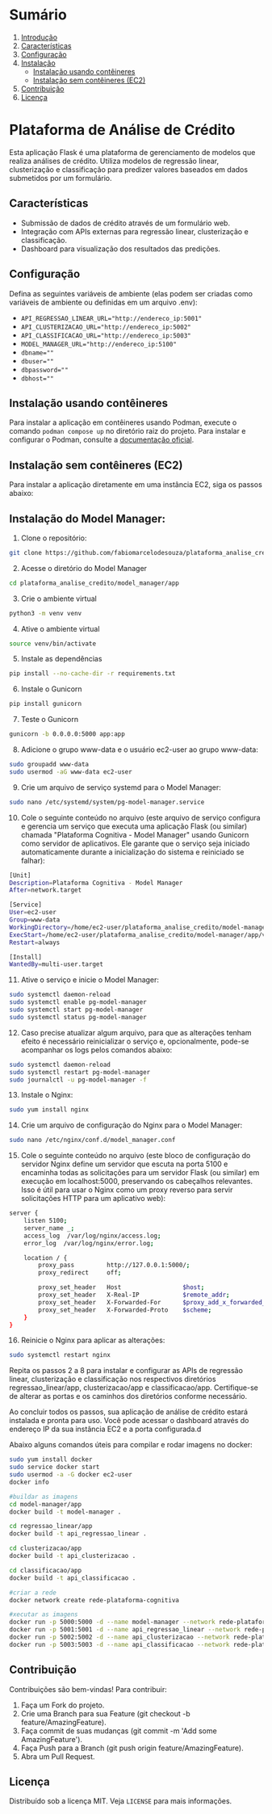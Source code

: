 # Sumário

1. [Introdução](#Plataforma-de-Análise-de-Crédito)
2. [Características](#características)
3. [Configuração](#configuração)
4. [Instalação](#instalação)
    - [Instalação usando contêineres](#instalação-usando-contêineres)
    - [Instalação sem contêineres (EC2)](#instalação-sem-contêineres-ec2)
5. [Contribuição](#contribuição)
6. [Licença](#licença)

# Plataforma de Análise de Crédito

Esta aplicação Flask é uma plataforma de gerenciamento de modelos que realiza análises de crédito. Utiliza modelos de regressão linear, clusterização e classificação para predizer valores baseados em dados submetidos por um formulário.

## Características

- Submissão de dados de crédito através de um formulário web.
- Integração com APIs externas para regressão linear, clusterização e classificação.
- Dashboard para visualização dos resultados das predições.

## Configuração

Defina as seguintes variáveis de ambiente (elas podem ser criadas como variáveis de ambiente ou definidas em um arquivo .env):

- `API_REGRESSAO_LINEAR_URL="http://endereco_ip:5001"`
- `API_CLUSTERIZACAO_URL="http://endereco_ip:5002"`
- `API_CLASSIFICACAO_URL="http://endereco_ip:5003"`
- `MODEL_MANAGER_URL="http://endereco_ip:5100"`
- `dbname=""`
- `dbuser=""`
- `dbpassword=""`
- `dbhost=""`

## Instalação usando contêineres

Para instalar a aplicação em contêineres usando Podman, execute o comando `podman compose up` no diretório raiz do projeto. Para instalar e configurar o Podman, consulte a [documentação oficial](https://podman.io/docs/installation).

## Instalação sem contêineres (EC2)

Para instalar a aplicação diretamente em uma instância EC2, siga os passos abaixo:

## Instalação do Model Manager:
1. Clone o repositório:
```bash
git clone https://github.com/fabiomarcelodesouza/plataforma_analise_credito
```

2. Acesse o diretório do Model Manager
```bash
cd plataforma_analise_credito/model_manager/app
```

3. Crie o ambiente virtual
```bash
python3 -m venv venv
```

4. Ative o ambiente virtual
```bash
source venv/bin/activate
```

5. Instale as dependências
```bash
pip install --no-cache-dir -r requirements.txt
```

6. Instale o Gunicorn
```bash
pip install gunicorn
```

7. Teste o Gunicorn
```bash
gunicorn -b 0.0.0.0:5000 app:app
```

8. Adicione o grupo www-data e o usuário ec2-user ao grupo www-data:
```bash
sudo groupadd www-data
sudo usermod -aG www-data ec2-user
```

9. Crie um arquivo de serviço systemd para o Model Manager:
```bash
sudo nano /etc/systemd/system/pg-model-manager.service
```

10. Cole o seguinte conteúdo no arquivo (este arquivo de serviço configura e gerencia um serviço que executa uma aplicação Flask (ou similar) chamada "Plataforma Cognitiva - Model Manager" usando Gunicorn como servidor de aplicativos. Ele garante que o serviço seja iniciado automaticamente durante a inicialização do sistema e reiniciado se falhar):
```bash
[Unit]
Description=Plataforma Cognitiva - Model Manager
After=network.target

[Service]
User=ec2-user
Group=www-data
WorkingDirectory=/home/ec2-user/plataforma_analise_credito/model-manager/app
ExecStart=/home/ec2-user/plataforma_analise_credito/model-manager/app/venv/bin/gunicorn -b localhost:5000 app:app
Restart=always

[Install]
WantedBy=multi-user.target
```

11. Ative o serviço e inicie o Model Manager:
```bash
sudo systemctl daemon-reload
sudo systemctl enable pg-model-manager
sudo systemctl start pg-model-manager
sudo systemctl status pg-model-manager
```

12. Caso precise atualizar algum arquivo, para que as alterações tenham efeito é necessário reinicializar o serviço e, opcionalmente, pode-se acompanhar os logs pelos comandos abaixo:
```bash
sudo systemctl daemon-reload
sudo systemctl restart pg-model-manager
sudo journalctl -u pg-model-manager -f
```

13. Instale o Nginx:
```bash
sudo yum install nginx
```

14. Crie um arquivo de configuração do Nginx para o Model Manager:
```bash
sudo nano /etc/nginx/conf.d/model_manager.conf
```

15. Cole o seguinte conteúdo no arquivo (este bloco de configuração do servidor Nginx define um servidor que escuta na porta 5100 e encaminha todas as solicitações para um servidor Flask (ou similar) em execução em localhost:5000, preservando os cabeçalhos relevantes. Isso é útil para usar o Nginx como um proxy reverso para servir solicitações HTTP para um aplicativo web):
```bash
server {
    listen 5100;
    server_name _;
    access_log  /var/log/nginx/access.log;
    error_log  /var/log/nginx/error.log;

    location / {
        proxy_pass         http://127.0.0.1:5000/;
        proxy_redirect     off;

        proxy_set_header   Host                 $host;
        proxy_set_header   X-Real-IP            $remote_addr;
        proxy_set_header   X-Forwarded-For      $proxy_add_x_forwarded_for;
        proxy_set_header   X-Forwarded-Proto    $scheme;
    }
}
```

16. Reinicie o Nginx para aplicar as alterações:
```bash
sudo systemctl restart nginx
```

Repita os passos 2 a 8 para instalar e configurar as APIs de regressão linear, clusterização e classificação nos respectivos diretórios regressao_linear/app, clusterizacao/app e classificacao/app. Certifique-se de alterar as portas e os caminhos dos diretórios conforme necessário.

Ao concluir todos os passos, sua aplicação de análise de crédito estará instalada e pronta para uso. Você pode acessar o dashboard através do endereço IP da sua instância EC2 e a porta configurada.d

Abaixo alguns comandos úteis para compilar e rodar imagens no docker:
```bash
sudo yum install docker
sudo service docker start
sudo usermod -a -G docker ec2-user
docker info

#buildar as imagens
cd model-manager/app
docker build -t model-manager .

cd regressao_linear/app
docker build -t api_regressao_linear .

cd clusterizacao/app
docker build -t api_clusterizacao .

cd classificacao/app
docker build -t api_classificacao .

#criar a rede
docker network create rede-plataforma-cognitiva

#xecutar as imagens
docker run -p 5000:5000 -d --name model-manager --network rede-plataforma-cognitiva --rm model-manager
docker run -p 5001:5001 -d --name api_regressao_linear --network rede-plataforma-cognitiva --rm api_regressao_linear
docker run -p 5002:5002 -d --name api_clusterizacao --network rede-plataforma-cognitiva --rm api_clusterizacao
docker run -p 5003:5003 -d --name api_classificacao --network rede-plataforma-cognitiva --rm api_classificacao
```

## Contribuição
Contribuições são bem-vindas! Para contribuir:

1. Faça um Fork do projeto.
2. Crie uma Branch para sua Feature (git checkout -b feature/AmazingFeature).
3. Faça commit de suas mudanças (git commit -m 'Add some AmazingFeature').
4. Faça Push para a Branch (git push origin feature/AmazingFeature).
5. Abra um Pull Request.

## Licença
Distribuído sob a licença MIT. Veja `LICENSE` para mais informações.
